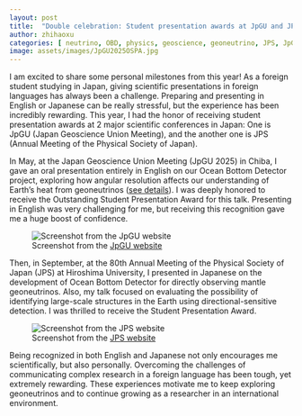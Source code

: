 ```yaml
---
layout: post
title:  "Double celebration: Student presentation awards at JpGU and JPS"
author: zhihaoxu
categories: [ neutrino, OBD, physics, geoscience, geoneutrino, JPS, JpGU, conference ]
image: assets/images/JpGU2025OSPA.jpg
---
```


I am excited to share some personal milestones from this year!
As a foreign student studying in Japan, giving scientific presentations in foreign languages has always been a challenge.
Preparing and presenting in English or Japanese can be really stressful, but the experience has been incredibly rewarding.
This year, I had the honor of receiving student presentation awards at 2 major scientific conferences in Japan:
One is JpGU (Japan Geoscience Union Meeting), and the another one is JPS (Annual Meeting of the Physical Society of Japan).

In May, at the Japan Geoscience Union Meeting (JpGU 2025) in Chiba,
I gave an oral presentation entirely in English on our Ocean Bottom Detector project,
exploring how angular resolution affects our understanding of Earth’s heat from geoneutrinos ([see details](https://kyochigo.github.io/JpGU2025/)).
I was deeply honored to receive the Outstanding Student Presentation Award for this talk.
Presenting in English was very challenging for me, but receiving this recognition gave me a huge boost of confidence.

<figure>
  <img src="{{site.baseurl}}/assets/images/JpGU2025OSPAlist.png" alt="Screenshot from the JpGU website">
  <figcaption>Screenshot from the <a href="https://www.jpgu.org/ospa/2025meeting/#:~:text=segregation%20and%20dislocation-,%E8%A8%B1%20%E6%99%BA%E8%B1%AA" target="_blank">JpGU website</a></figcaption>
</figure>

Then, in September, at the 80th Annual Meeting of the Physical Society of Japan (JPS) at Hiroshima University,
I presented in Japanese on the development of Ocean Bottom Detector for directly observing mantle geoneutrinos.
Also, my talk focused on evaluating the possibility of identifying large-scale structures in the Earth using directional-sensitive detection.
I was thrilled to receive the Student Presentation Award.

<figure>
  <img src="{{site.baseurl}}/assets/images/JPS2025SPAlist.png" alt="Screenshot from the JPS website">
  <figcaption>Screenshot from the <a href="https://www.jps.or.jp/activities/awards/gakusei/2025a_student_presentation_award.php#:~:text=%E6%B0%8F%E5%90%8D-,%E8%A8%B1%E3%80%80%E6%99%BA%E8%B1%AA,-Xu%20Zhihao" target="_blank">JPS website</a></figcaption>
</figure>

Being recognized in both English and Japanese not only encourages me scientifically, but also personally.
Overcoming the challenges of communicating complex research in a foreign language has been tough, yet extremely rewarding.
These experiences motivate me to keep exploring geoneutrinos and to continue growing as a researcher in an international environment.
